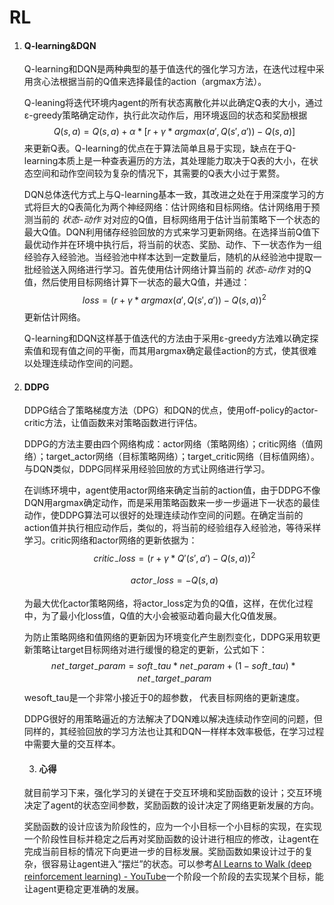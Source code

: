 # RL

1. #### Q-learning&DQN

   ​		Q-learning和DQN是两种典型的基于值迭代的强化学习方法，在迭代过程中采用贪心法根据当前的Q值来选择最佳的action（argmax方法）。

   ​		Q-leaning将迭代环境内agent的所有状态离散化并以此确定Q表的大小，通过ε-greedy策略确定动作，执行此次动作后，用环境返回的状态和奖励根据
   $$
   Q(s, a) = Q(s, a) + α * [r + γ *argmax(a', Q(s', a')) - Q(s, a) ]
   $$
   来更新Q表。Q-learning的优点在于算法简单且易于实现，缺点在于Q-learning本质上是一种查表遍历的方法，其处理能力取决于Q表的大小，在状态空间和动作空间较为复杂的情况下，其需要的Q表大小过于累赘。

   ​		DQN总体迭代方式上与Q-learning基本一致，其改进之处在于用深度学习的方式将巨大的Q表简化为两个神经网络：估计网络和目标网络。估计网络用于预测当前的 *状态-动作* 对对应的Q值，目标网络用于估计当前策略下一个状态的最大Q值。DQN利用储存经验回放的方式来学习更新网络。在选择当前Q值下最优动作并在环境中执行后，将当前的状态、奖励、动作、下一状态作为一组经验存入经验池。当经验池中样本达到一定数量后，随机的从经验池中提取一批经验送入网络进行学习。首先使用估计网络计算当前的 *状态-动作* 对的Q值，然后使用目标网络计算下一状态的最大Q值，并通过：
   $$
   loss = (r + γ * argmax(a', Q(s', a')) - Q(s, a)) ^2
   $$
   更新估计网络。

   ​		Q-learning和DQN这样基于值迭代的方法由于采用ε-greedy方法难以确定探索值和现有值之间的平衡，而其用argmax确定最佳action的方式，使其很难以处理连续动作空间的问题。

   

2. #### DDPG

   ​		DDPG结合了策略梯度方法（DPG）和DQN的优点，使用off-policy的actor-critic方法，让值函数来对策略函数进行评估。

   DDPG的方法主要由四个网络构成：actor网络（策略网络）；critic网络（值网络）；target_actor网络（目标策略网络）；target_critic网络（目标值网络）。与DQN类似，DDPG同样采用经验回放的方式让网络进行学习。

   在训练环境中，agent使用actor网络来确定当前的action值，由于DDPG不像DQN用argmax确定动作，而是采用策略函数来一步一步逼进下一状态的最佳动作，使DDPG算法可以很好的处理连续动作空间的问题。在确定当前的action值并执行相应动作后，类似的，将当前的经验组存入经验池，等待采样学习。critic网络和actor网络的更新依据为：
   $$
   critic_-loss = (r + γ * Q'(s', a') - Q(s, a))^2
   $$

   $$
   actor_-loss = -Q(s, a)
   $$

   为最大优化actor策略网络，将actor_loss定为负的Q值，这样，在优化过程中，为了最小化loss值，Q值的大小会被驱动着向最大化Q值发展。

   为防止策略网络和值网络的更新因为环境变化产生剧烈变化，DDPG采用软更新策略让target目标网络对进行缓慢的稳定的更新，公式如下：
   $$
   net_-target_-param = soft_-tau * net_-param + (1 - soft_-tau) * net_-target_-param
   $$
   wesoft_tau是一个非常小接近于0的超参数， 代表目标网络的更新速度。

   ​		DDPG很好的用策略逼近的方法解决了DQN难以解决连续动作空间的问题，但同样的，其经验回放的学习方法也让其和DQN一样样本效率极低，在学习过程中需要大量的交互样本。

   

   3. #### 心得

   ​		就目前学习下来，强化学习的关键在于交互环境和奖励函数的设计；交互环境决定了agent的状态空间参数，奖励函数的设计决定了网络更新发展的方向。

   ​		奖励函数的设计应该为阶段性的，应为一个小目标一个小目标的实现，在实现一个阶段性目标并稳定之后再对奖励函数的设计进行相应的修改，让agent在完成当前目标的情况下向更进一步的目标发展。奖励函数如果设计过于的复杂，很容易让agent进入“摆烂”的状态。可以参考[AI Learns to Walk (deep reinforcement learning) - YouTube](https://www.youtube.com/watch?v=L_4BPjLBF4E)一个阶段一个阶段的去实现某个目标，能让agent更稳定更准确的发展。
